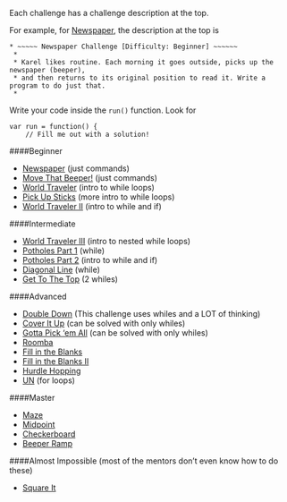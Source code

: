 Each challenge has a challenge description at the top.

For example, for [Newspaper](https://www.khanacademy.org/computer-programming/karel-newspaper/6643911212400640), the description at the top is
```
* ~~~~~ Newspaper Challenge [Difficulty: Beginner] ~~~~~~
 *
 * Karel likes routine. Each morning it goes outside, picks up the newspaper (beeper),
 * and then returns to its original position to read it. Write a program to do just that.
 *
```

Write your code inside the `run()` function. Look for
```
var run = function() {
    // Fill me out with a solution!
```

####Beginner
- [Newspaper](https://www.khanacademy.org/computer-programming/karel-newspaper/6643911212400640) (just commands)
- [Move That Beeper!](https://www.khanacademy.org/computer-programming/karel-move-that-beeper/6177501893885952) (just commands)
- [World Traveler](https://www.khanacademy.org/computer-programming/karel-world-traveler/6289302560178176) (intro to while loops)
- [Pick Up Sticks](https://www.khanacademy.org/computer-programming/karel-pick-up-sticks/6094770111512576) (more intro to while loops)
- [World Traveler II](https://www.khanacademy.org/computer-programming/karel-world-traveler-ii/6262036036190208) (intro to while and if)

####Intermediate
- [World Traveler III](https://www.khanacademy.org/computer-programming/karel-world-traveler-iii/6665289382756352) (intro to nested while loops)
- [Potholes Part 1](https://www.khanacademy.org/computer-programming/karel-potholes/5181927107330048) (while)
- [Potholes Part 2](https://www.khanacademy.org/computer-programming/karel-potholes-part-2/6589446509821952) (intro to while and if)
- [Diagonal Line](https://www.khanacademy.org/computer-programming/karel-diagonal-line/5042424665341952) (while)
- [Get To The Top](https://www.khanacademy.org/computer-programming/karel-get-to-the-top/6640534483107840) (2 whiles)

####Advanced
- [Double Down](https://www.khanacademy.org/computer-programming/karel-double-down/6719496328577024) (This challenge uses whiles and a LOT of thinking)
- [Cover It Up](https://www.khanacademy.org/computer-programming/karel-cover-it-up/5178824446443520) (can be solved with only whiles)
- [Gotta Pick ‘em All](https://www.khanacademy.org/computer-programming/karel-gotta-pick-em-all/4955035217428480) (can be solved with only whiles)
- [Roomba](https://www.khanacademy.org/computer-programming/karel-roomba/5960483131359232)
- [Fill in the Blanks](https://www.khanacademy.org/computer-programming/karel-fill-in-the-blanks/5722670553104384)
- [Fill in the Blanks II](https://www.khanacademy.org/computer-programming/karel-fill-in-the-blanks-ii/6502263170007040)
- [Hurdle Hopping](https://www.khanacademy.org/computer-programming/karel-hurdle-hopping/6166163947782144)
- [UN](https://www.khanacademy.org/computer-programming/karel-un/4570259021103104) (for loops)

####Master
- [Maze](https://www.khanacademy.org/computer-programming/karel-maze/5638720870678528)
- [Midpoint](https://www.khanacademy.org/computer-programming/karel-midpoint/6008043699175424)
- [Checkerboard](https://www.khanacademy.org/computer-programming/karel-checkerboard/5924809648898048)
- [Beeper Ramp](https://www.khanacademy.org/computer-programming/karel-beeper-ramp/6444278729539584)

####Almost Impossible (most of the mentors don’t even know how to do these)
- [Square It](https://www.khanacademy.org/computer-programming/karel-square-it/5161453015400448)
